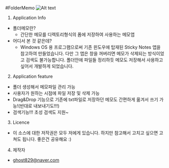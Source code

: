 #FolderMemo ![Alt text](/tmpImg/stick-note_32x.ico)
1. Application Info
  * 폴더메모란?
    * 간단한 메모를 디렉토리형식의 폼에 저장하여 사용하는 메모앱
  * 어디서 본 것 같은데?
    * Windows OS 용 프로그램으로써 기존 윈도우에 탑재된 Sticky Notes 앱을 참고하여 만들었습니다. 다만 그 앱은 창을 꺼버리면 메모가 삭제되는 방식이었고 검색도 불가능합니다. 폴더안에 파일들 정리하듯 메모도 저장해서 사용하고 싶어서 개발하게 되었습니다.
2. Application feature
  * 폴더 생성해서 메모파일 관리 가능
  * 사용자가 원하는 시점에 파일 저장 및 삭제 가능
  * Drag&Drop 기능으로 기존에 txt파일로 저장하던 메모도 간편하게 옮겨서 쓰기 가능!(반대로 내보내기도!!!)
  * 검색기능!!! 초성 검색도 지원~
3. Licence
  * 이 소스에 대한 저작권은 모두 저에게 있습니다. 하지만 참고해서 고치고 싶으면 고쳐도 됩니다. 좋은건 공유해요 :)
4. 제작자
  * ghost829@naver.com
